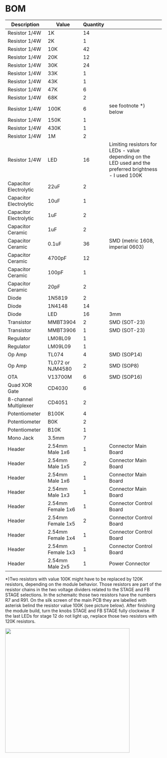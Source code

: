 # BOM

| Description | Value | Quantity | |
| --- | --- | --- | --- |
| Resistor 1/4W | 1K | 14 | |
| Resistor 1/4W | 2K | 1 | |
| Resistor 1/4W | 10K | 42 | |
| Resistor 1/4W | 20K | 12 | |
| Resistor 1/4W | 30K | 24 | |
| Resistor 1/4W | 33K | 1 | |
| Resistor 1/4W | 43K | 1 | |
| Resistor 1/4W | 47K | 6 | |
| Resistor 1/4W | 68K | 2 | |
| Resistor 1/4W | 100K | 6 | see footnote *) below |
| Resistor 1/4W | 150K | 1 | |
| Resistor 1/4W | 430K | 1 | |
| Resistor 1/4W | 1M | 2 | |
| Resistor 1/4W | LED | 16 | Limiting resistors for LEDs - value depending on the LED used and the preferred brightness - I used 100K |
| Capacitor Electrolytic | 22uF | 2 | |
| Capacitor Electrolytic | 10uF | 1 | |
| Capacitor Electrolytic | 1uF | 2 | |
| Capacitor Ceramic | 1uF | 2 | |
| Capacitor Ceramic | 0.1uF | 36 | SMD (metric 1608, imperial 0603) |
| Capacitor Ceramic | 4700pF | 12 | |
| Capacitor Ceramic | 100pF | 1 | |
| Capacitor Ceramic | 20pF | 2 | |
| Diode | 1N5819 | 2 | |
| Diode | 1N4148 | 14 | |
| Diode | LED | 16 | 3mm |
| Transistor | MMBT3904 | 2 | SMD (SOT-23) |
| Transistor | MMBT3906 | 1 | SMD (SOT-23) |
| Regulator | LM08L09 | 1 | |
| Regulator | LM09L09 | 1 | |
| Op Amp | TL074 | 4 | SMD (SOP14) |
| Op Amp | TL072 or NJM4580 | 2 | SMD (SOP8) |
| OTA | V13700M | 6 | SMD (SOP16) |
| Quad XOR Gate | CD4030 | 6 | |
| 8-channel Multiplexer | CD4051 | 2 | |
| Potentiometer | B100K | 4 | |
| Potentiometer | B0K | 2 | |
| Potentiometer | B10K | 1 | |
| Mono Jack | 3.5mm | 7 | |
| Header | 2.54mm Male 1x6 | 1 | Connector Main Board |
| Header | 2.54mm Male 1x5 | 2 | Connector Main Board |
| Header | 2.54mm Male 1x6 | 1 | Connector Main Board |
| Header | 2.54mm Male 1x3 | 1 | Connector Main Board |
| Header | 2.54mm Female 1x6 | 1 | Connector Control Board |
| Header | 2.54mm Female 1x5 | 2 | Connector Control Board |
| Header | 2.54mm Female 1x4 | 1 | Connector Control Board |
| Header | 2.54mm Female 1x3 | 1 | Connector Control Board |
| Header | 2.54mm Male 2x5 | 1 | Power Connector |

*)Two resistors with value 100K might have to be replaced by 120K resistors, depending on the module behavior. Those resistors are part of the resistor chains in the two voltage dividers related to the STAGE and FB STAGE selections.
In the schemaitc those two resistors have the numbers R7 and R91. On the silk screen of the main PCB they are labelled with asterisk belind the resistor value 100K (see picture below).
After finishing the module build, turn the knobs STAGE and FB STAGE fully clockwise.
If the last LEDs for stage 12 do not light up, rwplace those two resistors with 120K resistors.

<img width="400" src="https://github.com/user-attachments/assets/5df2db97-c19e-4831-aadc-a91169670d85" />
